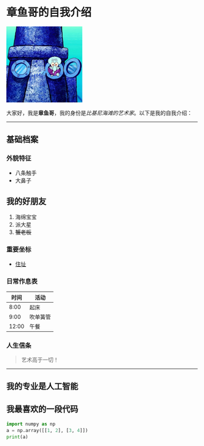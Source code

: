 # 章鱼哥的自我介绍

<img src="https://raw.githubusercontent.com/Winnie-Qi/dev_skills/main/images/squidward.jpg" width="200" alt="章鱼哥形象">

大家好，我是**章鱼哥**，我的身份是*比基尼海滩的艺术家*。以下是我的自我介绍：

---

## 基础档案

### 外貌特征
- 八条触手
- 大鼻子

## 我的好朋友
1. 海绵宝宝
2. 派大星
3. ~~蟹老板~~

### 重要坐标
- [住址](https://spongebob.fandom.com/wiki/Squidward_Tentacles)

### 日常作息表
| 时间 | 活动 |
| ---- | ---- |
| 8:00 | 起床 |
| 9:00 | 吹单簧管 |
| 12:00 | 午餐 |

### 人生信条
> 艺术高于一切！

---

## 我的专业是人工智能

## 我最喜欢的一段代码
```python
import numpy as np
a = np.array([[1, 2], [3, 4]])
print(a)